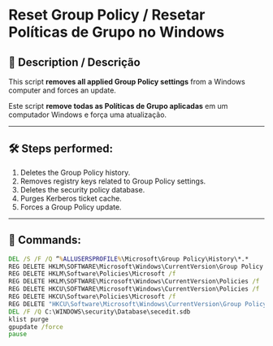 # Reset Group Policy / Resetar Políticas de Grupo no Windows

## 📌 Description / Descrição
This script **removes all applied Group Policy settings** from a Windows computer and forces an update.  

Este script **remove todas as Políticas de Grupo aplicadas** em um computador Windows e força uma atualização.

---

## 🛠 Steps performed:
1. Deletes the Group Policy history.
2. Removes registry keys related to Group Policy settings.
3. Deletes the security policy database.
4. Purges Kerberos ticket cache.
5. Forces a Group Policy update.

---

## 🔧 Commands:
```cmd
DEL /S /F /Q “%ALLUSERSPROFILE%\Microsoft\Group Policy\History\*.*
REG DELETE HKLM\SOFTWARE\Microsoft\Windows\CurrentVersion\Group Policy /f
REG DELETE HKLM\Software\Policies\Microsoft /f
REG DELETE HKLM\SOFTWARE\Microsoft\Windows\CurrentVersion\Policies /f
REG DELETE HKCU\SOFTWARE\Microsoft\Windows\CurrentVersion\Policies /f
REG DELETE HKCU\Software\Policies\Microsoft /f
REG DELETE "HKCU\Software\Microsoft\Windows\CurrentVersion\Group Policy Objects" /f
DEL /F /Q C:\WINDOWS\security\Database\secedit.sdb
klist purge
gpupdate /force
pause
